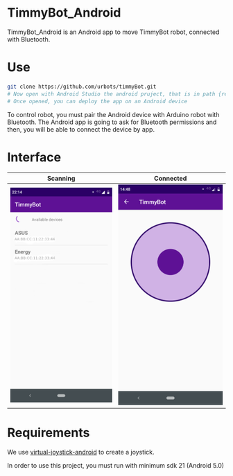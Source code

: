 # TimmyBot_Android
TimmyBot_Android is an Android app to move TimmyBot robot, connected with Bluetooth.

# Use
```bash
git clone https://github.com/urbots/timmyBot.git
# Now open with Android Studio the android pruject, that is in path {repoPath}/timmyBot_android
# Once opened, you can deploy the app on an Android device
```

To control robot, you must pair the Android device with Arduino robot with Bluetooth. The Android app is going to ask for Bluetooth permissions and then, you will be able to connect the device by app.

# Interface
Scanning             |  Connected
:-------------------------:|:-------------------------:
![Image_Interface_1.png](../Image_Interface_1.png)   |  ![Image_Interface_2.png](../Image_Interface_2.png)


# Requirements
We use [virtual-joystick-android](https://github.com/controlwear/virtual-joystick-android) to create a joystick.

In order to use this project, you must run with minimum sdk 21 (Android 5.0)

